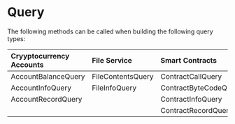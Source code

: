 # Query

The following methods can be called when building the following query types:

| Cryyptocurrency Accounts | File Service | Smart Contracts |
| :--- | :--- | :--- |
| AccountBalanceQuery | FileContentsQuery | ContractCallQuery |
| AccountInfoQuery | FileInfoQuery | ContractByteCodeQuery |
| AccountRecordQuery |  | ContractInfoQuery |
|  |  | ContractRecordQuery |

